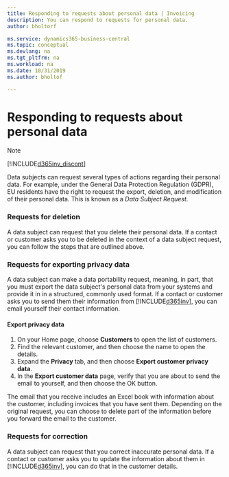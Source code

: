 ```yaml
---
title: Responding to requests about personal data | Invoicing
description: You can respond to requests for personal data.
author: bholtorf

ms.service: dynamics365-business-central
ms.topic: conceptual
ms.devlang: na
ms.tgt_pltfrm: na
ms.workload: na
ms.date: 10/31/2019
ms.author: bholtof

---
```


# Responding to requests about personal data
> [!Note]
> [!INCLUDE[d365inv_discont](includes/d365inv_discont.md)]

Data subjects can request several types of actions regarding their personal data. For example, under the General Data Protection Regulation (GDPR), EU residents have the right to request the export, deletion, and modification of their personal data. This is known as a *Data Subject Request*.  

### Requests for deletion
A data subject can request that you delete their personal data. If a contact or customer asks you to be deleted in the context of a data subject request, you can follow the steps that are outlined above.  

### Requests for exporting privacy data
A data subject can make a data portability request, meaning, in part, that you must export the data subject's personal data from your systems and provide it in in a structured, commonly used format. If a contact or customer asks you to send them their information from [!INCLUDE[d365inv](includes/d365inv.md)], you can email yourself their contact information.  

#### Export privacy data
1. On your Home page, choose **Customers** to open the list of customers.
2. Find the relevant customer, and then choose the name to open the details.
3. Expand the **Privacy** tab, and then choose **Export customer privacy data**.
4. In the **Export customer data** page, verify that you are about to send the email to yourself, and then choose the OK button.

The email that you receive includes an Excel book with information about the customer, including invoices that you have sent them. Depending on the original request, you can choose to delete part of the information before you forward the email to the customer.  

### Requests for correction
A data subject can request that you correct inaccurate personal data. If a contact or customer asks you to update the information about them in [!INCLUDE[d365inv](includes/d365inv.md)], you can do that in the customer details.  